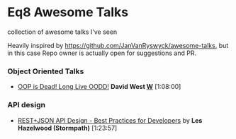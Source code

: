 # Eq8 Awesome Talks

collection of awesome talks I've seen

Heavily inspired by https://github.com/JanVanRyswyck/awesome-talks, but in this case Repo owner is actually open for suggestions and PR.  


### Object Oriented Talks

* [OOP is Dead! Long Live OODD!](https://www.youtube.com/watch?v=RdE-d_EhzmA) **David West [W](http://davewest.us/)** [1:08:00]


### API design

* [REST+JSON API Design - Best Practices for Developers](https://www.youtube.com/watch?v=hdSrT4yjS1g) by **Les Hazelwood (Stormpath)** [1:23:57]
